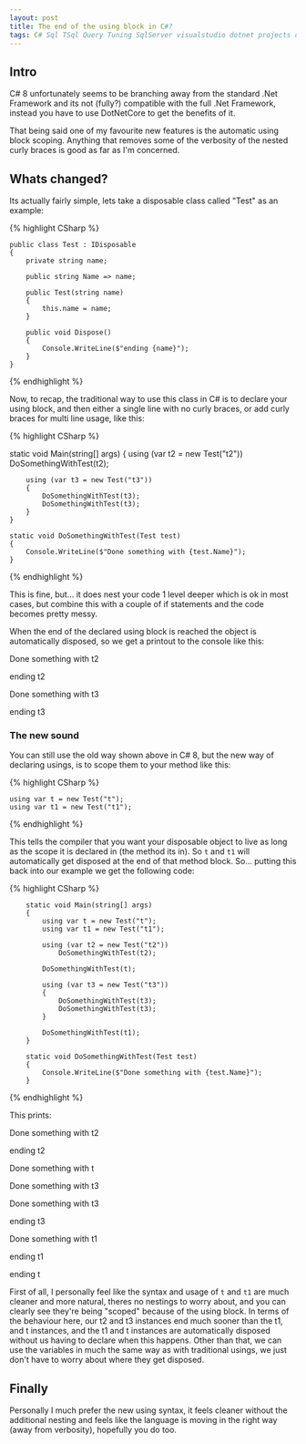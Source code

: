 ```yaml
---
layout: post
title: The end of the using block in C#?
tags: C# Sql TSql Query Tuning SqlServer visualstudio dotnet projects database query optimisation
---
```


## Intro
C# 8 unfortunately seems to be branching away from the standard .Net Framework and its not (fully?) compatible with the full .Net Framework, instead you have to use DotNetCore to get the benefits of it. 

That being said one of my favourite new features is the automatic using block scoping. Anything that removes some of the verbosity of the nested curly braces is good as far as I'm concerned.  

## Whats changed?
Its actually fairly simple, lets take a disposable class called "Test" as an example:

{% highlight CSharp %}

    public class Test : IDisposable
    {
        private string name;

        public string Name => name;

        public Test(string name)
        {
            this.name = name;
        }

        public void Dispose()
        {
            Console.WriteLine($"ending {name}");
        }
    }

{% endhighlight %}

Now, to recap, the traditional way to use this class in C# is to declare your using block, and then either a single line with no curly braces, or add curly braces for multi line usage, like this:

{% highlight CSharp %}

   static void Main(string[] args)
    {
        using (var t2 = new Test("t2"))
            DoSomethingWithTest(t2);

        using (var t3 = new Test("t3"))
        {
            DoSomethingWithTest(t3);
            DoSomethingWithTest(t3);
        }
    }

    static void DoSomethingWithTest(Test test)
    {
        Console.WriteLine($"Done something with {test.Name}");
    }

{% endhighlight %}

This is fine, but... it does nest your code 1 level deeper which is ok in most cases, but combine this with a couple of if statements and the code becomes pretty messy.

When the end of the declared using block is reached the object is automatically disposed, so we get a printout to the console like this:

<div class="consolenosize">
  <div class="consolebody">
    <p class="consoletext">Done something with t2    </p>
    <p class="consoletext">ending t2   </p>
    <p class="consoletext"> Done something with t3    </p>
    <p class="consoletext">ending t3  </p>
  </div>
</div>

### The new sound
You can still use the old way shown above in C# 8, but the new way of declaring usings, is to scope them to your method like this:

{% highlight CSharp %}

    using var t = new Test("t");
    using var t1 = new Test("t1");
    
{% endhighlight %}

This tells the compiler that you want your disposable object to live as long as the scope it is declared in (the method its in). So `t` and `t1` will automatically get disposed at the end of that method block. So... putting this back into our example we get the following code:

{% highlight CSharp %}

        static void Main(string[] args)
        {
            using var t = new Test("t");
            using var t1 = new Test("t1");
            
            using (var t2 = new Test("t2"))
                DoSomethingWithTest(t2);

            DoSomethingWithTest(t);

            using (var t3 = new Test("t3"))
            {
                DoSomethingWithTest(t3);
                DoSomethingWithTest(t3);
            }

            DoSomethingWithTest(t1);
        }

        static void DoSomethingWithTest(Test test)
        {
            Console.WriteLine($"Done something with {test.Name}");
        }
    
{% endhighlight %}

This prints:

<div class="consolenosize">
  <div class="consolebody">
    <p class="consoletext">Done something with t2   </p>
    <p class="consoletext">ending t2    </p>
    <p class="consoletext">Done something with t    </p>
    <p class="consoletext">Done something with t3    </p>
    <p class="consoletext">Done something with t3    </p>
    <p class="consoletext">ending t3    </p>
    <p class="consoletext">Done something with t1    </p>
    <p class="consoletext">ending t1    </p>
    <p class="consoletext">ending t    </p>
  </div>
</div>

First of all, I personally feel like the syntax and usage of `t` and `t1` are much cleaner and more natural, theres no nestings to worry about, and you can clearly see they're being "scoped" because of the using block. In terms of the behaviour here, our t2 and t3 instances end much sooner than the t1, and t instances, and the t1 and t instances are automatically disposed without us having to declare when this happens. Other than that, we can use the variables in much the same way as with traditional usings, we just don't have to worry about where they get disposed. 

## Finally
Personally I much prefer the new using syntax, it feels cleaner without the additional nesting and feels like the language is moving in the right way (away from verbosity), hopefully you do too.